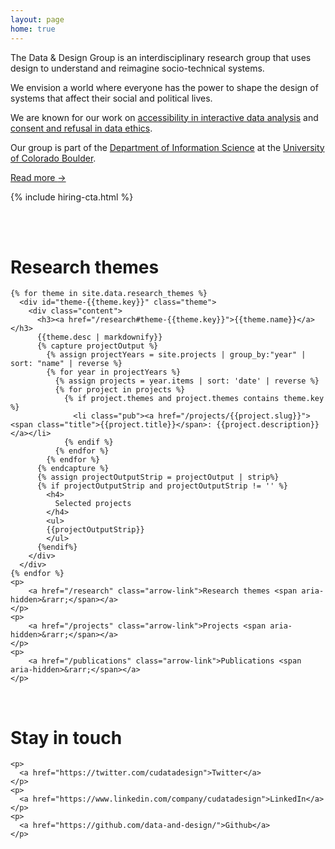 ```yaml
---
layout: page
home: true
---
```


<div class="pure-g">
  <div class="pure-u-1 pure-u-md-1-2" markdown="1">

The <span class="dnd">Data & Design</span> Group is an interdisciplinary research group that uses design to understand and reimagine socio-technical systems.

We envision a world where everyone has the power to shape the design of systems that affect their social and political lives.

We are known for our work on <a href="/research#theme-access">accessibility in interactive data analysis</a> and <a href="/research#theme-refusal">consent and refusal in data ethics</a>.

Our group is part of the <a href="https://www.colorado.edu/cmci/infoscience">Department of Information Science</a> at the <a href="https://www.colorado.edu/">University of Colorado Boulder</a>.

<a href="/about" class="arrow-link">Read more <span aria-hidden>&rarr;</span></a>

<p>
{% include hiring-cta.html %}
</p>

  </div>
</div>

<div class="pure-g">
  <div class="pure-u-1-2 pure-u-md-3-4">
  &nbsp;
  </div>
  <div class="pure-u-1-2 pure-u-md-1-4">
    <div class="index-meta">
      <div class="index-meta__time"></div>
      <div class="index-meta__weather"></div>
    </div>
  </div>
</div>

<div class="pure-g">
  <div class="pure-u-md-1-4">
  &nbsp;
  </div>
  <div class="pure-u-1 pure-u-md-1-2">
    <h1>Research themes</h1>

    {% for theme in site.data.research_themes %}
      <div id="theme-{{theme.key}}" class="theme">
        <div class="content">
          <h3><a href="/research#theme-{{theme.key}}">{{theme.name}}</a></h3>
          {{theme.desc | markdownify}}
          {% capture projectOutput %}
            {% assign projectYears = site.projects | group_by:"year" | sort: "name" | reverse %}
            {% for year in projectYears %}
              {% assign projects = year.items | sort: 'date' | reverse %}
              {% for project in projects %}
                {% if project.themes and project.themes contains theme.key %}
                  <li class="pub"><a href="/projects/{{project.slug}}"><span class="title">{{project.title}}</span>: {{project.description}}</a></li>
                {% endif %}
              {% endfor %}
            {% endfor %}
          {% endcapture %}
          {% assign projectOutputStrip = projectOutput | strip%}
          {% if projectOutputStrip and projectOutputStrip != '' %}
            <h4>
              Selected projects
            </h4>
            <ul>
            {{projectOutputStrip}}
            </ul>
          {%endif%}
        </div>
      </div>
    {% endfor %}
    <p>
        <a href="/research" class="arrow-link">Research themes <span aria-hidden>&rarr;</span></a>
    </p>
    <p>
        <a href="/projects" class="arrow-link">Projects <span aria-hidden>&rarr;</span></a>
    </p>
    <p>
        <a href="/publications" class="arrow-link">Publications <span aria-hidden>&rarr;</span></a>
    </p>

  </div>
</div>

<div class="pure-g">
  <div class="pure-u-md-1-2">
    &nbsp;
  </div>
  <div class="pure-u-1 pure-u-md-1-2">
    <h1>Stay in touch</h1>

    <p>
      <a href="https://twitter.com/cudatadesign">Twitter</a>
    </p>
    <p>
      <a href="https://www.linkedin.com/company/cudatadesign">LinkedIn</a>
    </p>
    <p>
      <a href="https://github.com/data-and-design/">Github</a>
    </p>

  </div>
</div>

<script src="https://code.jquery.com/jquery-3.7.1.min.js" integrity="sha256-/JqT3SQfawRcv/BIHPThkBvs0OEvtFFmqPF/lYI/Cxo=" crossorigin="anonymous"></script>
<script src="https://cdnjs.cloudflare.com/ajax/libs/moment.js/2.30.1/moment.min.js"></script>
<script src="https://cdnjs.cloudflare.com/ajax/libs/moment-timezone/0.5.45/moment-timezone-with-data.min.js"></script>
<script>
  function wmo_code(weather_code) {
    switch (weather_code) {
      case 0:
        return 'clear sky';
      case 1:
        return 'mostly clear';
      case 2:
        return 'partly cloudy';
      case 3:
        return 'overcast';
      case 45:
      case 48:
        return 'foggy';
      case 51:
      case 56:
        return 'light drizzle';
      case 53:
        return 'moderate drizzle';
      case 55:
      case 57:
        return 'dense drizzle';
      case 61:
      case 66:
      case 80:
        return 'light rain';
      case 63:
      case 81:
        return 'moderate rain';
      case 65:
      case 67:
      case 82:
        return 'heavy rain';
      case 71:
      case 85:
        return 'light snow';
      case 73:
        return 'moderate snow';
      case 75:
      case 86:
        return 'heavy snow';
      case 77:
        return 'snow grains';
      case 95:
      case 96:
      case 99:
        return 'thunderstorm';
      default:
        return '';
    }
  }
  $(document).ready(function() {
    setTime();

    var lastWeatherString = localStorage.getItem("lastWeather");
    var lastWeather = new Date(lastWeatherString);
    var now = new Date();

    if (lastWeatherString == null || now - lastWeather > 60*60*1000) {
      const weather_api = "https://api.open-meteo.com/v1/forecast?latitude=40&longitude=-105.27&current=temperature_2m,weather_code&temperature_unit=fahrenheit";
      $.get(weather_api, function(data) {
        console.log(data);
        var weather = `${data.current.temperature_2m}°F ${wmo_code(data.current.weather_code)}`;
        localStorage.setItem("weather", weather);
        localStorage.setItem("lastWeather", (new Date()).toString());
        $(".index-meta__weather").html(weather);
      });
    }
    else {
      var weather = localStorage.getItem("weather");
      $(".index-meta__weather").html(weather);
    }
  });

  function setTime() {
    var time = moment().tz("America/Denver").format("h:mma") + " in Boulder, CO";
    $(".index-meta__time").html(time);
    setTimeout(function() {
      setTime();
    }, 1000);
  }
</script>
